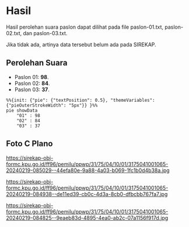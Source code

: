 # Hasil

Hasil perolehan suara paslon dapat dilihat pada file paslon-01.txt, paslon-02.txt, dan paslon-03.txt.

Jika tidak ada, artinya data tersebut belum ada pada SIREKAP.

## Perolehan Suara

 * Paslon 01: **98**.
 * Paslon 02: **84**.
 * Paslon 03: **37**.

```mermaid
%%{init: {"pie": {"textPosition": 0.5}, "themeVariables": {"pieOuterStrokeWidth": "5px"}} }%%
pie showData
    "01" : 98
    "02" : 84
    "03" : 37
```
## Foto C Plano

https://sirekap-obj-formc.kpu.go.id/ff96/pemilu/ppwp/31/75/04/10/01/3175041001065-20240219-085029--44efa80e-9a88-4a03-b069-1fc1b0d4b38a.jpg

https://sirekap-obj-formc.kpu.go.id/ff96/pemilu/ppwp/31/75/04/10/01/3175041001065-20240219-084938--de11ed39-cb0c-4d3a-8cb0-dfbcbb767fa7.jpg

https://sirekap-obj-formc.kpu.go.id/ff96/pemilu/ppwp/31/75/04/10/01/3175041001065-20240219-084825--9eaeb83d-4895-4ea0-ab2c-07a1156f917d.jpg
